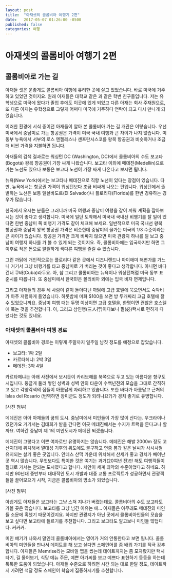 ```yaml
---
layout: post
title:  "아재셋의 콜롬비아 여행기 2편"
date:   2017-05-07 01:26:00 -0500
published: false
categories: 여행
---
```


# 아재셋의 콜롬비아 여행기 2편

## 콜롬비아로 가는 길

아재들 셋은 운좋게도 콜롬비아 여행에 유리한 곳에 살고 있었습니다. 바로 미국에
거주하고 있었던 것이지요. 원래 아재들은 대학교 같은 과 같은 학번 친구들입니다.
저는 유학생으로 미국에 왔다가 졸업 후에도 이곳에 있게 되었고 다른 아재는 회사
주재원으로, 또 다른 아재는 유학생으로 그렇게 어쩌다 미국에 거주하다 연락이
되고 다시 만나게 되었습니다.

이러한 환경에 서식 중이던 아재들이 알아 본 콜롬비아 가는 길 개관은 이렇습니다.
우선 미국에서 중남미로 가는 항공권은 가격이 미국 국내 여행과 큰 차이가 나지
않습니다. 미 동부 뉴욕에서 서부의 로스 엔젤레스나 샌프란시스코를 왕복 항공권과
비슷하거나 조금 더 비싼 가격을 지불하면 됩니다. 

아재들의 검색 결과로는 워싱턴 DC (Washington, DC)에서 콜롬비아의 수도
보고타(Bogotá) 왕복 항공권이 가장 싸게 나왔습니다. 보고타 이외에
메데진(Medellín)으로 가는 노선도 있으나 보통은 보고타 노선이 가장 싸게
나온다고 보시면 됩니다. 

뉴욕(New York)에서는 보고타나 메데진으로 직항 노선이 있다는 장점이 있습니다.
다만, 뉴욕에서는 항공권 가격이 워싱턴보다 조금 비싸게 나오는 편입니다.
워싱턴에서 출발하는 노선은 보통 엘살바도르(El Salvador)나 플로리다(Florida)를
한번 경유하는 경우가 많습니다.

한국에서 오시는 분들은 그러니까 미국 여행과 중남미 여행을 같이 끼워 계획을
잡아보시는 것이 좋다고 생각합니다. 미국에 일단 도착해서 미국내 국내선 비행기를
탈 일이 있다면 한번 중남미 쪽 비행기 가격도 같이 체크해 보세요. 일반적으로
미국 국내선 왕복 항공권과 중남미 왕복 항공권 가격은 비슷한데 중남미의 물가는
미국의 1/3 수준이라는 큰 차이가 있습니다. 항공권 가격만 크게 비싸지 않으면
미국 관광지 하나를 덜 보고 중남미 여행지 하나를 가 볼 수 있게 되는 것이지요.
즉, 콜롬비아에는 입국까지만 하면 그 이후로 적은 돈으로 알뜰하게 색다른 여행을
즐길 수 있습니다.

그런 까닭에 개인적으로는 플로리다 같은 곳에서 디즈니랜드나 마이애미 해변가를
가느니 거기서 그냥 비행기를 타고 중남미로 가 버리는 것이 좋다고 생각합니다.
아니면 바다건너 쿠바(Cuba)라두요. 아, 참 그리고 콜롬비아는 뉴욕이나 워싱턴처럼
미국 동부 표준시를 따릅니다. 또 중남미에서 한국민은 볼리비아 외에는 입국 비자
면제입니다.

그리고 아재들의 경우 세 사람이 같이 돌아다닌 까닭에 고급 호텔에 묵으면서도
숙박비가 아주 저렴하게 들었습니다. 하룻밤에 미화 $100을 쓰면 방 두개짜리 고급
호텔에 잘 수 있었으니까요. 중남미 여행 때는 두명 이상이면 고급 호텔을, 한명이면
괜찮은 호스텔에 묵는 것을 추천합니다. 아, 그리고 삼인행(三人行)이다보니
필(必)택시로 편하게 다녔다는 것도 있네요.

### 아재셋의 콜롬비아 여행 경로

아재셋의 콜롬비아 경로는 이렇게 주말까지 일주일 남짓 정도를 예정으로 잡았습니다.

  * 보고타: 1박 2일
  * 카르타헤냐: 2박 3일
  * 메데진: 3박 4일

카르타헤냐는 아래 사진에서 보시듯이 카리브해를 북쪽으로 두고 있는 아름다운
항구도시입니다. 둥글게 둘러 쌓인 성벽과 성벽 안의 타운이 수백년전의 모습을
그대로 간직하고 있고 각양각색의 집들이 아름답게 자리하고 있습니다. 또한
바다가 아름답고 근처의 Islas del Rosario (번역하면 장미군도 정도가 되려나요?)가
경치 좋기로 유명합니다.

[사진 첨부]

메데진은 아아 아재들의 꿈의 도시. 중남미에서 미인들이 가장 많이 산다는.
우크라이나였던가요 거기서는 김태희가 밭을 간다면 이곳 메데진에서는 수지가
트럭을 몬다고나 할까요. 여하간 중남미 제 1의 미인도시가 메데진 되겠습니다.

메데진이 그렇다고 이쁜 여자로만 유명하지는 않습니다. 메데진은 해발 2000m 정도
고산지대에 위치해서 열대성 기후의 위도에도 불구하고 연중 봄과 같은 날씨가
사시사철 유지되는 살기 좋은 곳입니다. 안데스 산맥 가운데 위치해서 산세가 좋고
경치가 빼어난 곳 역시 많습니다. 무엇보다도 특이한 것은 여기는 과거(20여년
전)만 해도 여행객들이 절대로 가서는 안되는 도시였다고 합니다. 치안이 세계
최악의 수준이었다고 하네요. 하지만 90년대 중반부터 대대적인 도시 개발과 대중
교통 프로젝트가 성공하면서 관광객들을 끌어모으기 시작, 지금은 콜롬비아의
명소가 되었습니다.

[사진 첨부]

아쉽게도 아재들은 보고타는 그냥 스쳐 지나가 버렸는데요. 콜롬비아의 수도
보고타도 가볼 곳은 많습니다. 보고타를 그냥 넘긴 이유는 에... 아재들은 아무래도
메데진의 미인들 소문에 혹했기 때문이겠지요. 하지만 관광지가 아닌 곳에서
콜롬비아인들의 모습을 보고 싶다면 보고타에 들르기를 추천합니다. 그리고
보고타도 알고보니 미인들 많덥디다. 커커커.
 
미인 얘기가 나와서 말인데 콜롬비아에서는 영어가 거의 안통한다고 보면 됩니다.
콜롬비아의 미인들을 만나서 데이트를 해 보고 싶다면 스페인어를 좀 배워 가기를
적극 강추합니다. 아재들은 Memrise라는 모바일 앱을 썼는데 데이트까지는 좀
모자랐지만 택시 타기, 길 물어보기, 식당 메뉴 주문, 예쁜 아가씨를 보고 예쁘다
표현하기 등등을 하는데 톡톡한 도움이 되었습니다. 아재들 수준으로 하려면 시간
되는 대로 한달 정도, 데이트까지 가려면 석달 정도 스페인어 학습에 집중하시기를
추천합니다. 


